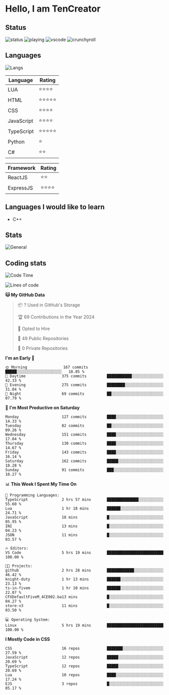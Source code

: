 # Hello, I am TenCreator

## Status
![status](https://api.statusbadges.me/badge/status/518334475038359555?simple=true&style=for-the-badge)
![playing](https://api.statusbadges.me/badge/playing/518334475038359555?style=for-the-badge)
![vscode](https://api.statusbadges.me/badge/vscode/518334475038359555?style=for-the-badge)
![crunchyroll](https://api.statusbadges.me/badge/crunchyroll/518334475038359555?style=for-the-badge)

## Languages
![Langs](https://github-readme-stats.vercel.app/api/top-langs/?username=tencreator&layout=compact&theme=radical)


|Language|Rating|
|--------|------|
|LUA|⭐️⭐️⭐️⭐️|
|HTML|⭐️⭐️⭐️⭐️⭐️|
|CSS|⭐️⭐️⭐️⭐️|
|JavaScript|⭐️⭐️⭐️⭐️|
|TypeScript|⭐️⭐️⭐️⭐️⭐️|
|Python|⭐️|
|C#|⭐️⭐️ |

|Framework|Rating|
|--------|------|
|ReactJS|⭐️⭐️|
|ExpressJS|⭐️⭐️⭐️⭐️|

## Languages I would like to learn
- C++

## Stats
![General](https://github-readme-stats.vercel.app/api?username=tencreator&show_icons=true&theme=radical)

## Coding stats
<!--START_SECTION:waka-->
![Code Time](http://img.shields.io/badge/Code%20Time-73%20hrs%203%20mins-blue)

![Lines of code](https://img.shields.io/badge/From%20Hello%20World%20I%27ve%20Written-481.8%20thousand%20lines%20of%20code-blue)

**🐱 My GitHub Data** 

> 📦 ? Used in GitHub's Storage 
 > 
> 🏆 69 Contributions in the Year 2024
 > 
> 💼 Opted to Hire
 > 
> 📜 49 Public Repositories 
 > 
> 🔑 0 Private Repositories 
 > 
**I'm an Early 🐤** 

```text
🌞 Morning                167 commits         █████░░░░░░░░░░░░░░░░░░░░   18.85 % 
🌆 Daytime                375 commits         ███████████░░░░░░░░░░░░░░   42.33 % 
🌃 Evening                275 commits         ████████░░░░░░░░░░░░░░░░░   31.04 % 
🌙 Night                  69 commits          ██░░░░░░░░░░░░░░░░░░░░░░░   07.79 % 
```
📅 **I'm Most Productive on Saturday** 

```text
Monday                   127 commits         ████░░░░░░░░░░░░░░░░░░░░░   14.33 % 
Tuesday                  82 commits          ██░░░░░░░░░░░░░░░░░░░░░░░   09.26 % 
Wednesday                151 commits         ████░░░░░░░░░░░░░░░░░░░░░   17.04 % 
Thursday                 130 commits         ████░░░░░░░░░░░░░░░░░░░░░   14.67 % 
Friday                   143 commits         ████░░░░░░░░░░░░░░░░░░░░░   16.14 % 
Saturday                 162 commits         █████░░░░░░░░░░░░░░░░░░░░   18.28 % 
Sunday                   91 commits          ███░░░░░░░░░░░░░░░░░░░░░░   10.27 % 
```


📊 **This Week I Spent My Time On** 

```text
💬 Programming Languages: 
TypeScript               2 hrs 57 mins       ██████████████░░░░░░░░░░░   55.60 % 
Lua                      1 hr 18 mins        ██████░░░░░░░░░░░░░░░░░░░   24.71 % 
JavaScript               18 mins             █░░░░░░░░░░░░░░░░░░░░░░░░   05.95 % 
INI                      13 mins             █░░░░░░░░░░░░░░░░░░░░░░░░   04.23 % 
JSON                     11 mins             █░░░░░░░░░░░░░░░░░░░░░░░░   03.57 % 

🔥 Editors: 
VS Code                  5 hrs 19 mins       █████████████████████████   100.00 % 

🐱‍💻 Projects: 
github                   2 hrs 28 mins       ████████████░░░░░░░░░░░░░   46.42 % 
knight-duty              1 hr 13 mins        ██████░░░░░░░░░░░░░░░░░░░   23.13 % 
ts-in-fivem              1 hr 10 mins        ██████░░░░░░░░░░░░░░░░░░░   22.07 % 
CFXDefaultFiveM_4CE002.ba13 mins             █░░░░░░░░░░░░░░░░░░░░░░░░   04.27 % 
store-v3                 11 mins             █░░░░░░░░░░░░░░░░░░░░░░░░   03.50 % 

💻 Operating System: 
Linux                    5 hrs 19 mins       █████████████████████████   100.00 % 
```

**I Mostly Code in CSS** 

```text
CSS                      16 repos            ███████░░░░░░░░░░░░░░░░░░   27.59 % 
JavaScript               12 repos            █████░░░░░░░░░░░░░░░░░░░░   20.69 % 
TypeScript               12 repos            █████░░░░░░░░░░░░░░░░░░░░   20.69 % 
Lua                      10 repos            ████░░░░░░░░░░░░░░░░░░░░░   17.24 % 
EJS                      3 repos             █░░░░░░░░░░░░░░░░░░░░░░░░   05.17 % 
```




<!--END_SECTION:waka-->
